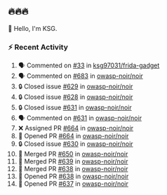 ## 🔥🔥🔥
👋 Hello, I'm KSG.  

### ⚡ Recent Activity
<!--START_SECTION:activity-->
1. 🗣 Commented on [#33](https://github.com/ksg97031/frida-gadget/issues/33#issuecomment-3247634296) in [ksg97031/frida-gadget](https://github.com/ksg97031/frida-gadget)
2. 🗣 Commented on [#683](https://github.com/owasp-noir/noir/issues/683#issuecomment-3240840791) in [owasp-noir/noir](https://github.com/owasp-noir/noir)
3. 🔒 Closed issue [#629](https://github.com/owasp-noir/noir/issues/629) in [owasp-noir/noir](https://github.com/owasp-noir/noir)
4. 🔒 Closed issue [#628](https://github.com/owasp-noir/noir/issues/628) in [owasp-noir/noir](https://github.com/owasp-noir/noir)
5. 🔒 Closed issue [#631](https://github.com/owasp-noir/noir/issues/631) in [owasp-noir/noir](https://github.com/owasp-noir/noir)
6. 🗣 Commented on [#631](https://github.com/owasp-noir/noir/issues/631#issuecomment-3184871801) in [owasp-noir/noir](https://github.com/owasp-noir/noir)
7. ❌ Assigned PR [#664](undefined) in [owasp-noir/noir](https://github.com/owasp-noir/noir)
8. 💪 Opened PR [#664](undefined) in [owasp-noir/noir](https://github.com/owasp-noir/noir)
9. 🔒 Closed issue [#630](https://github.com/owasp-noir/noir/issues/630) in [owasp-noir/noir](https://github.com/owasp-noir/noir)
10. 🎉 Merged PR [#650](https://github.com/owasp-noir/noir/pull/650) in [owasp-noir/noir](https://github.com/owasp-noir/noir)
11. 🎉 Merged PR [#639](https://github.com/owasp-noir/noir/pull/639) in [owasp-noir/noir](https://github.com/owasp-noir/noir)
12. 🎉 Merged PR [#638](https://github.com/owasp-noir/noir/pull/638) in [owasp-noir/noir](https://github.com/owasp-noir/noir)
13. 💪 Opened PR [#638](https://github.com/owasp-noir/noir/pull/638) in [owasp-noir/noir](https://github.com/owasp-noir/noir)
14. 💪 Opened PR [#637](https://github.com/owasp-noir/noir/pull/637) in [owasp-noir/noir](https://github.com/owasp-noir/noir)
<!--END_SECTION:activity-->
